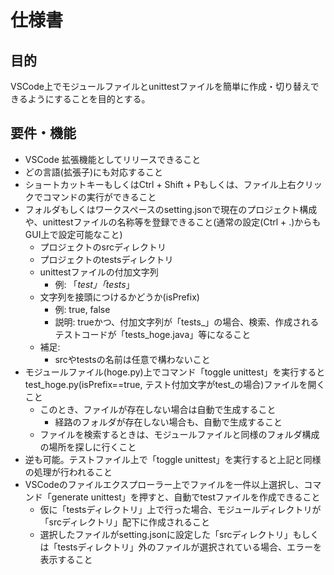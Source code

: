 # 仕様書

## 目的
VSCode上でモジュールファイルとunittestファイルを簡単に作成・切り替えできるようにすることを目的とする。

## 要件・機能

- VSCode 拡張機能としてリリースできること
- どの言語(拡張子)にも対応すること
- ショートカットキーもしくはCtrl + Shift + Pもしくは、ファイル上右クリックでコマンドの実行ができること
- フォルダもしくはワークスペースのsetting.jsonで現在のプロジェクト構成や、unittestファイルの名称等を登録できること(通常の設定(Ctrl + .)からもGUI上で設定可能なこと)
    - プロジェクトのsrcディレクトリ
    - プロジェクトのtestsディレクトリ
    - unittestファイルの付加文字列
        - 例: 「_test」「tests_」
    - 文字列を接頭につけるかどうか(isPrefix)
        - 例: true, false
        - 説明: trueかつ、付加文字列が「tests_」の場合、検索、作成されるテストコードが「tests_hoge.java」等になること
    - 補足:
        - srcやtestsの名前は任意で構わないこと
- モジュールファイル(hoge.py)上でコマンド「toggle unittest」を実行するとtest_hoge.py(isPrefix==true, テスト付加文字がtest_の場合)ファイルを開くこと
    - このとき、ファイルが存在しない場合は自動で生成すること
        - 経路のフォルダが存在しない場合も、自動で生成すること
    - ファイルを検索するときは、モジュールファイルと同様のフォルダ構成の場所を探しに行くこと
- 逆も可能。テストファイル上で「toggle unittest」を実行すると上記と同様の処理が行われること
- VSCodeのファイルエクスプローラー上でファイルを一件以上選択し、コマンド「generate unittest」を押すと、自動でtestファイルを作成できること
    - 仮に「testsディレクトリ」上で行った場合、モジュールディレクトリが「srcディレクトリ」配下に作成されること
    - 選択したファイルがsetting.jsonに設定した「srcディレクトリ」もしくは「testsディレクトリ」外のファイルが選択されている場合、エラーを表示すること

